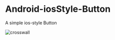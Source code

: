 # Android-iosStyle-Button

A simple ios-style Button

![crosswall](https://raw.githubusercontent.com/crosswall/Android-iosStyle-Button/master/screenshots/device-2015-07-08-222406.png)

